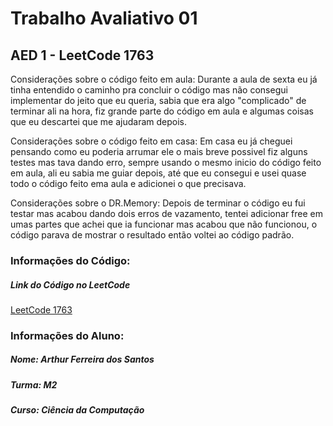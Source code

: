 <h1>Trabalho Avaliativo 01</h1>
<h2>AED 1 - LeetCode 1763</h2>

Considerações sobre o código feito em aula: Durante a aula de sexta eu já tinha entendido o caminho pra concluir o código
mas não consegui implementar do jeito que eu queria, sabia que era algo "complicado" de terminar ali na hora, fiz grande
parte do código em aula e algumas coisas que eu descartei que me ajudaram depois.

Considerações sobre o código feito em casa: Em casa eu já cheguei pensando como eu poderia arrumar ele o mais breve possivel
fiz alguns testes mas tava dando erro, sempre usando o mesmo inicio do código feito em aula, ali eu sabia me guiar depois,
até que eu consegui e usei quase todo o código feito ema aula e adicionei o que precisava.

Considerações sobre o DR.Memory: Depois de terminar o código eu fui testar mas acabou dando dois erros de vazamento, tentei
adicionar free em umas partes que achei que ia funcionar mas acabou que não funcionou, o código parava de mostrar o resultado
então voltei ao código padrão. 

<h3>Informações do Código: </h3>
<h5>Link do Código no LeetCode</h4>
<a href="https://leetcode.com/problems/longest-nice-substring/">LeetCode 1763</a> 

<h3>Informações do Aluno: </h3>
<h5>Nome: Arthur Ferreira dos Santos</h4>
<h5>Turma: M2</h4>
<h5>Curso: Ciência da Computação</h4>
